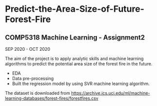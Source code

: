 # Predict-the-Area-Size-of-Future-Forest-Fire
## COMP5318 Machine Learning - Assignment2
SEP 2020 - OCT 2020


The aim of the project is to apply analytic skills and machine learning algorithms to predict the potential area size of the forest fire in the future.

* EDA
* Data pre-processing
* Built the regression model by using SVR machine learning algorithm.

The dataset is downloaded from https://archive.ics.uci.edu/ml/machine-learning-databases/forest-fires/forestfires.csv
